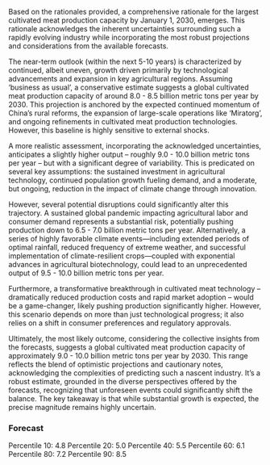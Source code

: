 Based on the rationales provided, a comprehensive rationale for the largest cultivated meat production capacity by January 1, 2030, emerges. This rationale acknowledges the inherent uncertainties surrounding such a rapidly evolving industry while incorporating the most robust projections and considerations from the available forecasts.

The near-term outlook (within the next 5-10 years) is characterized by continued, albeit uneven, growth driven primarily by technological advancements and expansion in key agricultural regions. Assuming ‘business as usual’, a conservative estimate suggests a global cultivated meat production capacity of around 8.0 - 8.5 billion metric tons per year by 2030. This projection is anchored by the expected continued momentum of China’s rural reforms, the expansion of large-scale operations like ‘Miratorg’, and ongoing refinements in cultivated meat production technologies. However, this baseline is highly sensitive to external shocks.

A more realistic assessment, incorporating the acknowledged uncertainties, anticipates a slightly higher output – roughly 9.0 - 10.0 billion metric tons per year – but with a significant degree of variability. This is predicated on several key assumptions: the sustained investment in agricultural technology, continued population growth fueling demand, and a moderate, but ongoing, reduction in the impact of climate change through innovation.

However, several potential disruptions could significantly alter this trajectory. A sustained global pandemic impacting agricultural labor and consumer demand represents a substantial risk, potentially pushing production down to 6.5 - 7.0 billion metric tons per year. Alternatively, a series of highly favorable climate events—including extended periods of optimal rainfall, reduced frequency of extreme weather, and successful implementation of climate-resilient crops—coupled with exponential advances in agricultural biotechnology, could lead to an unprecedented output of 9.5 - 10.0 billion metric tons per year.

Furthermore, a transformative breakthrough in cultivated meat technology – dramatically reduced production costs and rapid market adoption – would be a game-changer, likely pushing production significantly higher.  However, this scenario depends on more than just technological progress; it also relies on a shift in consumer preferences and regulatory approvals.

Ultimately, the most likely outcome, considering the collective insights from the forecasts, suggests a global cultivated meat production capacity of approximately 9.0 - 10.0 billion metric tons per year by 2030. This range reflects the blend of optimistic projections and cautionary notes, acknowledging the complexities of predicting such a nascent industry. It’s a robust estimate, grounded in the diverse perspectives offered by the forecasts, recognizing that unforeseen events could significantly shift the balance. The key takeaway is that while substantial growth is expected, the precise magnitude remains highly uncertain.

### Forecast

Percentile 10: 4.8
Percentile 20: 5.0
Percentile 40: 5.5
Percentile 60: 6.1
Percentile 80: 7.2
Percentile 90: 8.5